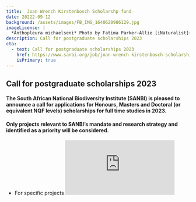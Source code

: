 ```yaml
---
title:  Joan Wrench Kirstenbosch Scholarshp fund
date: 20222-09-12
background: /assets/images/FB_IMG_1640620986129.jpg
imageLicense: |
  *Anthopleura michaelseni* Photo by Fatima Parker-Allie [iNaturalist](https://www.inaturalist.org/observations/20856021) (CC BY-NC)
description: Call for postgraduate scholarships 2023
cta:
  - text: Call for postgraduate scholarships 2023
    href: https://www.sanbi.org/job/joan-wrench-kirstenbosch-scholarship-fund-4/
    isPrimary: true
---
```


## Call for postgraduate scholarships 2023

#### The South African National Biodiversity Institute (SANBI) is pleased to announce a call for applications for Honours, Masters and Doctoral (or equivalent NQF levels) scholarships for full time studies in 2023.

#### Only projects relevant to SANBI’s mandate and research strategy and identified as a priority will be considered.
 * For specific projects ![click here](https://www.sanbi.org/wp-content/uploads/2022/09/Joan-Wrench-Kirstenbosch-Scholarship-Fund-studentship-projects-final-2022.pdf)
